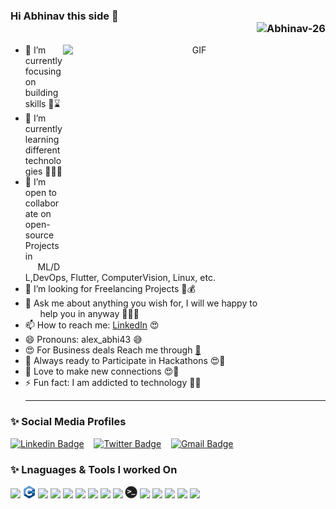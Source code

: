 ### Hi Abhinav this side 👋 <div  align="right"> <img src="https://komarev.com/ghpvc/?username=Abhinav-26&color=green" alt="Abhinav-26"/> </div>
<center><img align="right" alt="GIF" width="420" height="360" src="https://media1.tenor.com/images/cd37fa49c983ac905df0016fd5b6a2ee/tenor.gif" /></center>

- 🔭 I’m currently focusing on building skills 👨⌛️
- 🌱 I’m currently learning different technologies 👨🏻‍💻
- 👯 I’m open to collaborate on open-source Projects in <br>&nbsp;&nbsp;&nbsp;&nbsp;&nbsp;ML/DL,DevOps, Flutter, ComputerVision, Linux, etc.
- 🤔 I’m looking for Freelancing Projects 💸💰
- 💬 Ask me about anything you wish for, I will we happy to<br>&nbsp;&nbsp;&nbsp;&nbsp;&nbsp; help you in anyway 👦🏻🥰
- 📫 How to reach me: <a href="https://www.linkedin.com/in/abhinavdubey26/">LinkedIn</a> 😍
- 😄 Pronouns: alex_abhi43 😅
- 😍 For Business deals Reach me through <a href="abhinavdubey616@gmail.com">📩</a>
- 🤩 Always ready to Participate in Hackathons 😍🎒
- 🤗 Love to make new connections 😍🐥
- ⚡ Fun fact: I am addicted to technology 🤩😍 <hr>
### ✨ Social Media Profiles 
[![Linkedin Badge](https://img.shields.io/badge/-AbhinavDubey-black?style=social&logo=Linkedin&logoColor=yellow&link=https://www.linkedin.com/in/abhinavdubey26/)](https://www.linkedin.com/in/abhinavdubey26/)&nbsp;&nbsp;&nbsp;
[![Twitter Badge](http://img.shields.io/badge/-@alex_abhi43-1ca0f1?style=social&logo=twitter&logoColor=blue&link=https://twitter.com/alex_abhi43)](https://twitter.com/alex_abhi43)&nbsp;&nbsp;&nbsp;
[![Gmail Badge](https://img.shields.io/badge/-GMail-c14438?style=social&logo=Gmail&logoColor=red&link=mailto:abhinavdubey616@gmail.com)](mailto:abhinavdubey616@gmail.com)&nbsp;&nbsp;&nbsp;
### ✨ Lnaguages & Tools I worked On
<code><img height="20" src="https://img.icons8.com/color/48/000000/python.png"/></code>
<code><img height="20" src="https://raw.githubusercontent.com/github/explore/80688e429a7d4ef2fca1e82350fe8e3517d3494d/topics/cpp/cpp.png"></code>
<code><img height="20" src="https://w7.pngwing.com/pngs/649/174/png-transparent-dart-google-developers-flutter-android-darts-text-logo-web-application.png"></code>
<code><img height="20" src="https://img.icons8.com/color/48/000000/flutter.png"/></code>
<code><img height="20" src="https://www.vectorlogo.zone/logos/pocoo_flask/pocoo_flask-ar21.svg"></code>
<code><img height="20" src="https://img.icons8.com/color/48/000000/git.png"/></code>
<code><img height="20" src="https://www.brandeps.com/logo-download/O/OpenCV-logo-vector-01.svg"></code>
<code><img height="20" src="https://res-4.cloudinary.com/crunchbase-production/image/upload/c_lpad,h_256,w_256,f_auto,q_auto:eco/x3gdrogoamvuvjemehbr"></code>
<code><img height="20" src="https://img.icons8.com/color/48/000000/bootstrap.png"/></code>
<code><img height="20" src="https://raw.githubusercontent.com/github/explore/80688e429a7d4ef2fca1e82350fe8e3517d3494d/topics/terminal/terminal.png"></code>
<code><img height="20" src="https://dwglogo.com/wp-content/uploads/2017/11/Jenkins-logo.svg"></code>
<code><img height="20" src="https://img.icons8.com/color/48/000000/docker-container.png"/></code>
<code><img height="20" src="https://img.icons8.com/cute-clipart/50/000000/linux-client.png"/></code>
<code><img height="20" src="https://img.icons8.com/color/48/000000/kubernetes.png"/></code>
<code><img height="20" src="https://img.icons8.com/windows/32/000000/redhat.png"/></code>

